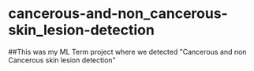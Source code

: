 # cancerous-and-non_cancerous-skin_lesion-detection

##This was my ML Term project where we detected "Cancerous and non Cancerous skin lesion detection" 
